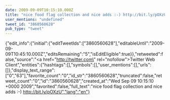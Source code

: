 ```yaml
---
date: 2009-09-09T10:15:10.000Z
title: "nice food flag collection and nice adds :-) http://bit.ly/pOXzU″"
user_mentions: "undefined"
tweet_id: "3860560628"
pub_type: "tweet"
---
```

{"edit_info":{"initial":{"editTweetIds":["3860560628"],"editableUntil":"2009-09-09T10:45:10.000Z","editsRemaining":"5","isEditEligible":true}},"retweeted":false,"source":"<a href=\"http://twitter.com\" rel=\"nofollow\">Twitter Web Client</a>","entities":{"hashtags":[],"symbols":[],"user_mentions":[],"urls":[]},"display_text_range":["0","63"],"favorite_count":"0","id_str":"3860560628","truncated":false,"retweet_count":"0","id":"3860560628","created_at":"Wed Sep 09 10:15:10 +0000 2009","favorited":false,"full_text":"nice food flag collection and nice adds :-) http://bit.ly/pOXzU","lang":"en"}
